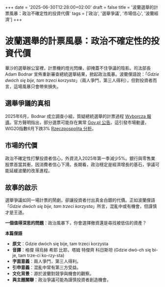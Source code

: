 +++
date = '2025-06-30T12:28:00+02:00'
draft = false
title = '波蘭選舉的計票風暴：政治不確定性的投資代價'
tags = ['政治', '選舉爭議', '市場信心', '波蘭經濟']
+++

# 波蘭選舉的計票風暴：政治不確定性的投資代價

華沙的選舉辦公室裡，計票機的燈光閃爍，卻掩蓋不住爭議的陰影。司法部長 Adam Bodnar 宣佈重新審查總統選舉結果，掀起政治風暴。波蘭俚語說：「*Gdzie dwóch się bije, tam trzeci korzysta*」（兩人爭鬥，第三人得利），但對投資者而言，這場風暴只會帶來損失。

## 選舉爭議的真相

2025年6月，Bodnar 成立調查小組，質疑總統選舉的計票過程 [Wyborcza 報導](https://wyborcza.pl/7,75398,32064676,bedzie-ponowne-liczenie-glosow-bodnar-tworzy-zespol-sledczy.html)。官方聲明指出，部分選票可能存在異常 [Gov.pl 公告](https://www.gov.pl/web/prokuratura-krajowa/komunikat-dot-opinii-bieglych-ws-wyborow-prezydenckich3)。這引發市場動盪，WIG20指數6月下跌3% [Rzeczpospolita 分析](https://www.rp.pl/prawo-w-polsce/art42618371-ruch-adama-bodnara-ws-wyborow-prezydenckich-bedzie-ponowne-liczenie-glosow)。

## 市場的代價

政治不確定性打擊投資者信心，外資流入2025年第一季減少5%。銀行與零售業股票首當其衝，因消費者信心下滑。長期看，政治穩定是經濟增長的基石，爭議可能延緩波蘭的改革進程。

## 故事的啟示

選舉爭議如同一場計票的鬧劇，卻讓投資者付出真金白銀的代價。正如波蘭俚語「*Gdzie dwóch się bije, tam trzeci korzysta*」所言，混亂中或有機會，但謹慎才是王道。

**一個值得深思的問題**：政治風暴下，你會選擇撤資還是尋找被低估的資產？

**本篇俚語**  
- **原文**：Gdzie dwóch się bije, tam trzeci korzysta  
- **音譯**：格傑 得烏赫 希耶 比耶，塔姆 特傑齊 科日斯坦 (Gdzie dwó-ch się bi-je, tam trze-ci ko-rzy-sta)  
- **字面意義**：兩人爭鬥，第三人得利。  
- **引申意義**：混亂中常有第三方受益。  
- **文化背景**：源於波蘭對競爭與機會的觀察。  
- **與主題關聯**：政治爭議可能為謹慎投資者創造機會。
